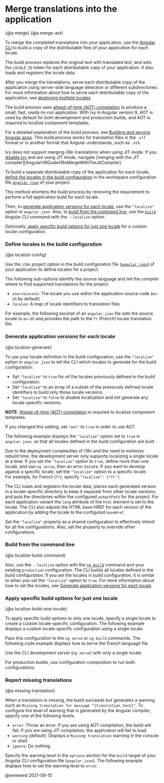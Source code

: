 # Merge translations into the application

{@a merge}
{@a merge-aot}

To merge the completed translations into your application, use the [Angular CLI][AioGuideGlossaryCommandLineInterfaceCli] to build a copy of the distributable files of your application for each locale.

The build process replaces the original text with translated text, and sets the `LOCALE_ID` token for each distributable copy of your application.
It also loads and registers the locale data.

After you merge the translations, serve each distributable copy of the application using server-side language detection or different subdirectories.
For more information about how to serve each distributable copy of the application, see [deploying multiple locales][AioGuideI18nCommonDeployMultipleLocales].

The build process uses [ahead-of-time (AOT) compilation][AioGuideGlossaryAheadOfTimeAotCompilation] to produce a small, fast, ready-to-run application.
With Ivy in Angular version 9, AOT is used by default for both development and production builds, and AOT is required to localize component templates.

<div class="alert is-helpful">

For a detailed explanation of the build process, see [Building and serving Angular apps][AioGuideBuild].
This build process works for translation files in the `.xlf` format or in another format that Angular understands, such as `.xtb`.

</div>

<div class="alert is-important">

Ivy does not support merging i18n translations when using JIT mode.
If you [disable Ivy][AioGuideIvyOptingOutOfIvyInVersion9] and are using JIT mode, navigate [merging with the JIT compiler][AngularV8GuideI18nMergeWithTheJitCompiler].

</div>

To build a separate distributable copy of the application for each locale, [define the locales in the build configuration][AioGuideI18nCommonMergeDefineLocalesInTheBuildConfiguration] in the workspace configuration file [`angular.json`][AioGuideWorkspaceConfig] of your project.

This method shortens the build process by removing the requirement to perform a full application build for each locale.

Then, to [generate application versions for each locale][AioGuideI18nCommonMergeGenerateApplicationVersionsForEachLocale], use the `"localize"` option in `angular.json`.
Also, to [build from the command line][AioGuideI18nCommonMergeBuildFromTheCommandLine], use the [`build`][AioCliBuild] Angular CLI command with the `--localize` option.

<div class="alert is-helpful">

Optionally, [apply specific build options for just one locale][AioGuideI18nCommonMergeApplySpecificBuildOptionsForJustOneLocale] for a custom locale configuration.

</div>

### Define locales in the build configuration

{@a localize-config}

Use the `i18n` project option in the build configuration file ([`angular.json`][AioGuideWorkspaceConfig]) of your application to define locales for a project.

The following sub-options identify the source language and tell the compiler where to find supported translations for the project:

*   `sourceLocale`: The locale you use within the application source code (`en-US` by default)
*   `locales`: A map of locale identifiers to translation files

For example, the following excerpt of an `angular.json` file sets the source locale to `en-US` and provides the path to the `fr` (French) locale translation file:

<code-example language="json" header="angular.json" path="i18n/angular.json" region="locale-config"></code-example>

### Generate application versions for each locale

{@a localize-generate}

To use your locale definition in the build configuration, use the `"localize"` option in `angular.json` to tell the CLI which locales to generate for the build configuration:

*   Set `"localize"` to `true` for *all* the locales previously defined in the build configuration.
*   Set `"localize"` to an array of a subset of the previously defined locale identifiers to build only those locale versions.
*   Set `"localize"` to `false` to disable localization and not generate any locale-specific versions.

<div class="alert is-helpful">

**NOTE**: [Ahead-of-time (AOT) compilation][AioGuideGlossaryAheadOfTimeAotCompilation] is required to localize component templates.

If you changed this setting, set `"aot"` to `true` in order to use AOT.

</div>

The following example displays the `"localize"` option set to `true` in `angular.json`, so that all locales defined in the build configuration are built.

<code-example language="json" header="angular.json" path="i18n/angular.json" region="build-localize-true"></code-example>

<div class="alert is-helpful">

Due to the deployment complexities of i18n and the need to minimize rebuild time, the development server only supports localizing a single locale at a time.
If you set the `"localize"` option to `true`, define more than one locale, and use `ng serve`; then an error occurs.
If you want to develop against a specific locale, set the `"localize"` option to a specific locale.  
For example, for French (`fr`), specify `"localize": ["fr"]`.

</div>

The CLI loads and registers the locale data, places each generated version in a locale-specific directory to keep it separate from other locale versions, and puts the directories within the configured `outputPath` for the project.
For each application variant the `lang` attribute of the `html` element is set to the locale.
The CLI also adjusts the HTML base HREF for each version of the application by adding the locale to the configured `baseHref`.

Set the `"localize"` property as a shared configuration to effectively inherit for all the configurations. 
Also, set the property to override other configurations.

### Build from the command line

{@a localize-build-command}

Also, use the `--localize` option with the [`ng build`][AioCliBuild] command and your existing `production` configuration.
The CLI builds all locales defined in the build configuration.
If you set the locales in build configuration, it is similar to when you set the `"localize"` option to `true`.
For more information about how to set the locales, see [Generate application versions for each locale][AioGuideI18nCommonMergeGenerateApplicationVersionsForEachLocale].

<code-example path="i18n/doc-files/commands.sh" region="build-localize" language="sh"></code-example>

### Apply specific build options for just one locale

{@a localize-build-one-locale}

To apply specific build options to only one locale, specify a single locale to create a custom locale-specific configuration.
The following example displays a custom locale-specific configuration using a single locale.

<code-example language="json" header="angular.json" path="i18n/angular.json" region="build-single-locale"></code-example>

Pass this configuration to the `ng serve` or `ng build` commands.
The following code example displays how to serve the French language file.

<code-example path="i18n/doc-files/commands.sh" region="serve-french" language="sh"></code-example>

<div class="alert is-important">

Use the CLI development server (`ng serve`) with only a single locale.

</div>

For production builds, use configuration composition to run both configurations.

<code-example path="i18n/doc-files/commands.sh" region="build-production-french" language="sh"></code-example>

<code-example language="json" header="angular.json" path="i18n/angular.json" region="build-production-french" ></code-example>

### Report missing translations

{@a missing-translation}

When a translation is missing, the build succeeds but generates a warning such as `Missing translation for message "{translation_text}"`.
To configure the level of warning that is generated by the Angular compiler, specify one of the following levels.

*   `error`: Throw an error.
    If you are using AOT compilation, the build will fail.
    If you are using JIT compilation, the application will fail to load.
*   `warning` (default): Displays a `Missing translation` warning in the console or shell.
*   `ignore`: Do nothing.

Specify the warning level in the `options` section for the `build` target of your Angular CLI configuration file (`angular.json`).
The following example displays how to set the warning level to `error`.

<code-example language="json" header="angular.json" path="i18n/angular.json" region="missing-translation-error" ></code-example>

<!-- links -->

[AioGuideI18nCommonMergeApplySpecificBuildOptionsForJustOneLocale]: guide/i18n-common-merge#apply-specific-build-options-for-just-one-locale "Apply specific build options for just one locale - Merge translations into the application | Angular"
[AioGuideI18nCommonMergeBuildFromTheCommandLine]: guide/i18n-common-merge#build-from-the-command-line "Build from the command line - Merge translations into the application | Angular"
[AioGuideI18nCommonMergeDefineLocalesInTheBuildConfiguration]: guide/i18n-common-merge#define-locales-in-the-build-configuration "Define locales in the build configuration - Merge translations into the application | Angular"
[AioGuideI18nCommonDeployMultipleLocales]: guide/i18n-common-deploy "Deploy multiple locales | Angular"
[AioGuideI18nCommonMergeGenerateApplicationVersionsForEachLocale]: guide/i18n-common-merge#generate-application-versions-for-each-locale "Generate application versions for each locale - Merge translations into the application | Angular"

[AioCliBuild]: cli/build "ng build | CLI | Angular"

[AioGuideBuild]: guide/build "Building and serving Angular apps | Angular"

[AioGuideGlossaryAheadOfTimeAotCompilation]: guide/glossary#ahead-of-time-aot-compilation "ahead-of-time (AOT) compilation - Glossary | Angular"
[AioGuideGlossaryCommandLineInterfaceCli]: guide/glossary#command-line-interface-cli "command-line interface (CLI) - Glossary | Angular"

[AioGuideIvyOptingOutOfIvyInVersion9]: guide/ivy#opting-out-of-ivy-in-version-9 "Opting out of Ivy in version 9 - Angular Ivy | Angular"

[AioGuideWorkspaceConfig]: guide/workspace-config "Angular workspace configuration | Angular"

<!-- external links -->

<!--[AngularV8GuideI18nMergeWithTheJitCompiler]: https://v8.angular.io/guide/i18n-common#merge-translations-into-the-app-with-the-jit-compiler "Merge with the JIT compiler - Internationalization (i18n) | Angular v8" -->

<!-- end links -->

@reviewed 2021-09-15
